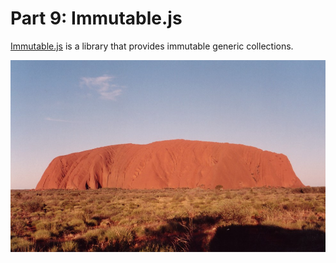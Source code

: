 # Part 9: Immutable.js

[Immutable.js](https://facebook.github.io/immutable-js/) is a library that provides immutable generic collections.

![Uluru, Australia](../images/uluru.jpg "Uluru, an Immutable Rock.  Photo by: Stefanoka") 
